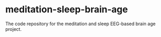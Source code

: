 # meditation-sleep-brain-age
The code repository for the meditation and sleep EEG-based brain age project.
